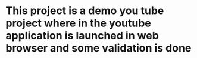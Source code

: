 # This project is a demo you tube project where in the youtube application is launched in web browser and some validation is done
